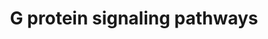 ---
annotations:
- type: Pathway Ontology
  value: G protein mediated signaling pathway via Galpha12/Galpha13 family
- type: Pathway Ontology
  value: G protein mediated signaling pathway
- type: Pathway Ontology
  value: G protein mediated signaling pathway via Galphas family
- type: Pathway Ontology
  value: G protein mediated signaling pathway via Galphaq family
- type: Pathway Ontology
  value: G protein mediated signaling pathway via Galphai family
authors:
- MaintBot
- Thomas
- Christine Chichester
- Mkutmon
- Eweitz
description: 'G proteins, short for guanine nucleotide-binding proteins, are a family
  of proteins involved in second messenger cascades. G proteins are so called because
  they function as "molecular switches". They alternate from ''inactive'' guanosine
  diphosphate (GDP) to ''active'' guanosine triphosphate (GTP), which is a binding
  state, and which proceeds to regulate downstream cell processes.  Source: [[wikipedia:G_protein|Wikipedia]]'
last-edited: 2021-05-21
organisms:
- Bos taurus
redirect_from:
- /index.php/Pathway:WP1049
- /instance/WP1049
schema-jsonld:
- '@context': https://schema.org/
  '@id': https://wikipathways.github.io/pathways/WP1049.html
  '@type': Dataset
  creator:
    '@type': Organization
    name: WikiPathways
  description: 'G proteins, short for guanine nucleotide-binding proteins, are a family
    of proteins involved in second messenger cascades. G proteins are so called because
    they function as "molecular switches". They alternate from ''inactive'' guanosine
    diphosphate (GDP) to ''active'' guanosine triphosphate (GTP), which is a binding
    state, and which proceeds to regulate downstream cell processes.  Source: [[wikipedia:G_protein|Wikipedia]]'
  keywords:
  - PRKACA
  - AKAP12
  - GNAI3
  - KRAS
  - PRKCA
  - RHOA
  - PRKAR1A
  - cAMP
  - PRKAR2B
  - IP3
  - ADCY7
  - ARHGEF1
  - PRKCZ
  - AKAP5
  - PDE8A
  - GNG8
  - ITPR1
  - PRKCQ
  - AKAP11
  - GNG4
  - PRKCH
  - ADCY4
  - AKAP13
  - RRAS
  - ADCY9
  - HRAS
  - DAG
  - PPP3CA
  - PRKCE
  - ADCY1
  - PRKCB
  - GNG10
  - GNG13
  - AKAP8
  - ADCY8
  - PRKCG
  - PDE8B
  - GNG11
  - AKAP1
  - GNA11
  - ADCY2
  - AKAP4
  - AKAP10
  - GNB3
  - GNA13
  - PDE7A
  - GNGT1
  - PDE1C
  - PDE1B
  - PDE4B
  - AKAP9
  - PRKCD
  - GNG5
  - GNA14
  - PRKAR2A
  - AKAP6
  - GNB2
  - PDE4D
  - PRKCI
  - GNAQ
  - GNG7
  - PLCB3
  - PDE7B
  - AKAP3
  - SLC9A1
  - PRKACG
  - NRAS
  - PDE4C
  - PDE4A
  - PDE1A
  - CALM1
  - AKAP2
  - GNAL
  - PRKD1
  - ADCY3
  - PRKD3
  - ADCY6
  - GNG3
  - GNAI2
  - PPP3CC
  - GNAZ
  - KCNJ3
  - GNGT2
  - GNAI1
  - GNAO1
  - GNB1
  - AKAP7
  - Ca2+
  - PRKAR1B
  - PRKACB
  - GNAS
  - GNA12
  - GNG12
  - GNB5
  - ADCY5
  - GNA15
  license: CC0
  name: G protein signaling pathways
seo: CreativeWork
title: G protein signaling pathways
wpid: WP1049
---